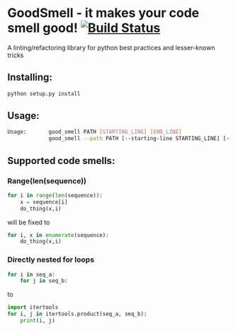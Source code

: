 # GoodSmell - it makes your code smell good! [![Build Status](https://travis-ci.com/Tadaboody/good_smell.svg?branch=master)](https://travis-ci.com/Tadaboody/good_smell)
A linting/refactoring library for python best practices and lesser-known tricks

## Installing:
```sh
python setup.py install
```
## Usage:
```sh
Usage:       good_smell PATH [STARTING_LINE] [END_LINE]
             good_smell --path PATH [--starting-line STARTING_LINE] [--end-line END_LINE]
```
## Supported code smells:

### Range(len(sequence))
```py
for i in range(len(sequence)):
    x = sequence[i]
    do_thing(x,i)
```
will be fixed to 
```py
for i, x in enumerate(sequence):
    do_thing(x,i)
```
### Directly nested for loops
```py
for i in seq_a:
    for j in seq_b:
```
to
```py
import itertools
for i, j in itertools.product(seq_a, seq_b):
    print(i, j)
```
